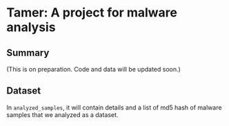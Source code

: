 # Tamer: A project for malware analysis

## Summary

(This is on preparation. Code and data will be updated soon.)



## Dataset

In ```analyzed_samples```, it will contain details and a list of md5 hash of malware samples that we analyzed as a dataset.
